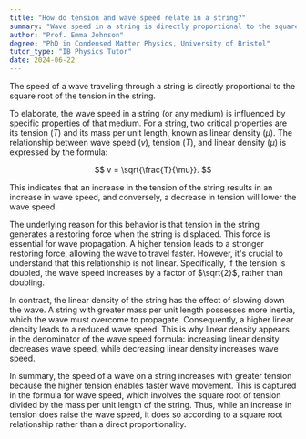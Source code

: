 ```yaml
---
title: "How do tension and wave speed relate in a string?"
summary: "Wave speed in a string is directly proportional to the square root of the tension in the string."
author: "Prof. Emma Johnson"
degree: "PhD in Condensed Matter Physics, University of Bristol"
tutor_type: "IB Physics Tutor"
date: 2024-06-22
---
```


The speed of a wave traveling through a string is directly proportional to the square root of the tension in the string.

To elaborate, the wave speed in a string (or any medium) is influenced by specific properties of that medium. For a string, two critical properties are its tension ($T$) and its mass per unit length, known as linear density ($\mu$). The relationship between wave speed ($v$), tension ($T$), and linear density ($\mu$) is expressed by the formula:

$$
v = \sqrt{\frac{T}{\mu}}.
$$

This indicates that an increase in the tension of the string results in an increase in wave speed, and conversely, a decrease in tension will lower the wave speed.

The underlying reason for this behavior is that tension in the string generates a restoring force when the string is displaced. This force is essential for wave propagation. A higher tension leads to a stronger restoring force, allowing the wave to travel faster. However, it's crucial to understand that this relationship is not linear. Specifically, if the tension is doubled, the wave speed increases by a factor of $\sqrt{2}$, rather than doubling.

In contrast, the linear density of the string has the effect of slowing down the wave. A string with greater mass per unit length possesses more inertia, which the wave must overcome to propagate. Consequently, a higher linear density leads to a reduced wave speed. This is why linear density appears in the denominator of the wave speed formula: increasing linear density decreases wave speed, while decreasing linear density increases wave speed.

In summary, the speed of a wave on a string increases with greater tension because the higher tension enables faster wave movement. This is captured in the formula for wave speed, which involves the square root of tension divided by the mass per unit length of the string. Thus, while an increase in tension does raise the wave speed, it does so according to a square root relationship rather than a direct proportionality.
    